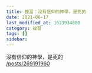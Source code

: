 ```yaml
---
title: 複習：沒有信仰的神學，是死的
date: 2021-06-17
last_modified_at: 1623934800
category: 複習
tags: []
sidebar: 
---
```


<p>沒有信仰的神學，是死的<br/>
<a href="/posts/269191960" target="_blank">/posts/269191960</a></p>
<p> </p>
